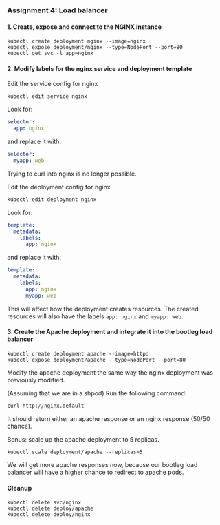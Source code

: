 ### Assignment 4: Load balancer

#### 1. Create, expose and connect to the NGINX instance

```shell
kubectl create deployment nginx --image=nginx
kubectl expose deployment/nginx --type=NodePort --port=80
kubectl get svc -l app=nginx
```

#### 2. Modify labels for the nginx service and deployment template

Edit the service config for nginx
```shell
kubectl edit service nginx
```
Look for:
```yaml
selector:
  app: nginx
```
and replace it with:
```yaml
selector:
  myapp: web
```

Trying to curl into nginx is no longer possible.

Edit the deployment config for nginx
```shell
kubectl edit deployment nginx
```

Look for:
```yaml
template:
  metadata:
    labels:
      app: nginx
```
and replace it with:
```yaml
template:
  metadata:
    labels:
      app: nginx
      myapp: web
```

This will affect how the deployment creates resources. The created resources will also have 
the labels `app: nginx` and `myapp: web`. 

#### 3. Create the Apache deployment and integrate it into the bootleg load balancer

```shell
kubectl create deployment apache --image=httpd
kubectl expose deployment/apache --type=NodePort --port=80
```

Modify the apache deployment the same way the nginx deployment was previously modified.

(Assuming that we are in a shpod) Run the following command:
```shell
curl http://nginx.default
```

It should return either an apache response or an nginx response (50/50 chance).

Bonus: scale up the apache deployment to 5 replicas.
```shell
kubectl scale deployment/apache --replicas=5
```

We will get more apache responses now, because our bootleg load balancer will have a higher chance to redirect to
apache pods.

#### Cleanup 

```shell
kubectl delete svc/nginx
kubectl delete deploy/apache
kubectl delete deploy/nginx
```